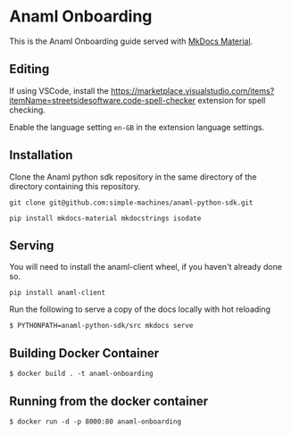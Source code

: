# Anaml Onboarding

This is the Anaml Onboarding guide served with [MkDocs Material](https://squidfunk.github.io/mkdocs-material).

## Editing

If using VSCode, install the https://marketplace.visualstudio.com/items?itemName=streetsidesoftware.code-spell-checker extension for spell checking.

Enable the language setting `en-GB` in the extension language settings.

## Installation

Clone the Anaml python sdk repository in the same directory of the directory containing this repository.

```
git clone git@github.com:simple-machines/anaml-python-sdk.git
```

```
pip install mkdocs-material mkdocstrings isodate
```

## Serving

You will need to install the anaml-client wheel, if you haven't already done so.

```
pip install anaml-client
```

Run the following to serve a copy of the docs locally with hot reloading

```
$ PYTHONPATH=anaml-python-sdk/src mkdocs serve
```

## Building Docker Container

```
$ docker build . -t anaml-onboarding
```

## Running from the docker container

```
$ docker run -d -p 8000:80 anaml-onboarding
```
